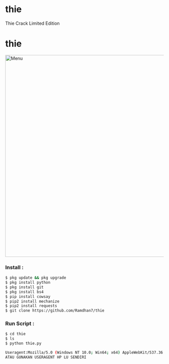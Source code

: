 # thie
Thie Crack Limited Edition

# thie

<img src="https://github.com/Ramdhan7/thie/blob/main/reviewthie.png" width="640" title="Menu" alt="Menu">

### Install :
````bash
$ pkg update && pkg upgrade 
$ pkg install python 
$ pkg install git 
$ pkg install bs4
$ pip install cowsay
$ pip2 install mechanize 
$ pip2 install requests 
$ git clone https://github.com/Ramdhan7/thie
````
### Run Script :
````bash
$ cd thie
$ ls
$ python thie.py

Useragent:Mozilla/5.0 (Windows NT 10.0; Win64; x64) AppleWebKit/537.36 (KHTML, like Gecko) Chrome/90.0.4430.212 Safari/537.36[FBAN/EMA;FBLC/it_IT;FBAV/239.0.0.10.109;]
ATAU GUNAKAN USERAGENT HP LU SENDIRI
````

